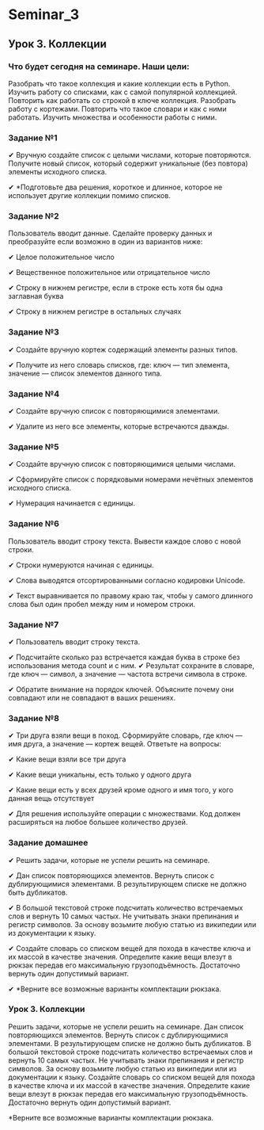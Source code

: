# Seminar_3

## Урок 3. Коллекции

### Что будет сегодня на семинаре. Наши цели:

Разобрать что такое коллекция и какие коллекции есть в Python.
Изучить работу со списками, как с самой популярной коллекцией.
Повторить как работать со строкой в ключе коллекция.
Разобрать работу с кортежами.
Повторить что такое словари и как с ними работать.
Изучить множества и особенности работы с ними.


### Задание №1

✔ Вручную создайте список с целыми числами, которые повторяются. Получите новый список, который содержит
уникальные (без повтора) элементы исходного списка.

✔ *Подготовьте два решения, короткое и длинное, которое не использует другие коллекции помимо списков.

### Задание №2

Пользователь вводит данные. Сделайте проверку данных и преобразуйте если возможно в один из вариантов ниже:

✔ Целое положительное число

✔ Вещественное положительное или отрицательное число

✔ Строку в нижнем регистре, если в строке есть хотя бы одна заглавная буква

✔ Строку в нижнем регистре в остальных случаях

### Задание №3

✔ Создайте вручную кортеж содержащий элементы разных типов.

✔ Получите из него словарь списков, где: ключ — тип элемента, значение — список элементов данного типа.

### Задание №4

✔ Создайте вручную список с повторяющимися элементами.

✔ Удалите из него все элементы, которые встречаются дважды.

### Задание №5

✔ Создайте вручную список с повторяющимися целыми числами.

✔ Сформируйте список с порядковыми номерами нечётных элементов исходного списка.

✔ Нумерация начинается с единицы.

### Задание №6

Пользователь вводит строку текста. Вывести каждое слово с новой строки.

✔ Строки нумеруются начиная с единицы.

✔ Слова выводятся отсортированными согласно кодировки Unicode.

✔ Текст выравнивается по правому краю так, чтобы у самого длинного слова был один пробел между ним и номером строки.

### Задание №7

✔ Пользователь вводит строку текста.

✔ Подсчитайте сколько раз встречается каждая буква в строке без использования метода count и с ним.
✔ Результат сохраните в словаре, где ключ — символ, а значение — частота встречи символа в строке.

✔ Обратите внимание на порядок ключей. Объясните почему они совпадают или не совпадают в ваших решениях.

### Задание №8

✔ Три друга взяли вещи в поход. Сформируйте словарь, где ключ — имя друга, а значение — кортеж вещей.
Ответьте на вопросы:

✔ Какие вещи взяли все три друга

✔ Какие вещи уникальны, есть только у одного друга

✔ Какие вещи есть у всех друзей кроме одного и имя того, у кого данная вещь отсутствует

✔ Для решения используйте операции с множествами. Код должен расширяться на любое большее количество друзей.

### Задание домашнее

✔ Решить задачи, которые не успели решить на семинаре.

✔ Дан список повторяющихся элементов. Вернуть список с дублирующимися элементами. В результирующем списке
не должно быть дубликатов.

✔ В большой текстовой строке подсчитать количество встречаемых слов и вернуть 10 самых частых. 
Не учитывать знаки препинания и регистр символов. За основу возьмите любую статью из википедии или из документации к 
языку.

✔ Создайте словарь со списком вещей для похода в качестве ключа и их массой в качестве значения. Определите какие
вещи влезут в рюкзак передав его максимальную грузоподъёмность. Достаточно вернуть один допустимый вариант.

✔ *Верните все возможные варианты комплектации рюкзака.

### Урок 3. Коллекции
Решить задачи, которые не успели решить на семинаре.
Дан список повторяющихся элементов. Вернуть список с дублирующимися элементами. 
В результирующем списке не должно быть дубликатов.
В большой текстовой строке подсчитать количество встречаемых слов и вернуть 10 самых частых. 
Не учитывать знаки препинания и регистр символов. За основу возьмите любую статью из википедии или из документации к 
языку.
Создайте словарь со списком вещей для похода в качестве ключа и их массой в качестве значения. 
Определите какие вещи влезут в рюкзак передав его максимальную грузоподъёмность. 
Достаточно вернуть один допустимый вариант. 

*Верните все возможные варианты комплектации рюкзака.